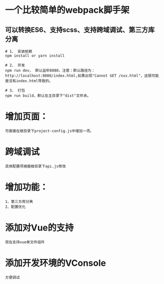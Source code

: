 # 一个比较简单的webpack脚手架

## 可以转换ES6、支持scss、支持跨域调试、第三方库分离

```
# 1、 安装依赖
npm install or yarn install

# 2、 开发
npm run dev， 默认监听8080，注意：默认路径为：http://localhost:8080/index.html,如果出现"Cannot GET /xxx.html"，这很可能是没有index.html导致的。

# 3、 打包
npm run build，默认在主目录下"dist"文件夹。
```
# 增加页面：
    可直接在根目录下project-config.js中增加一项。
# 跨域调试
    具体配置项根据根目录下api.js修改
# 增加功能：
    1、第三方库分离
    2、配置优化
# 添加对Vue的支持
    现在支持vue单文件组件
# 添加开发环境的VConsole
    方便调试